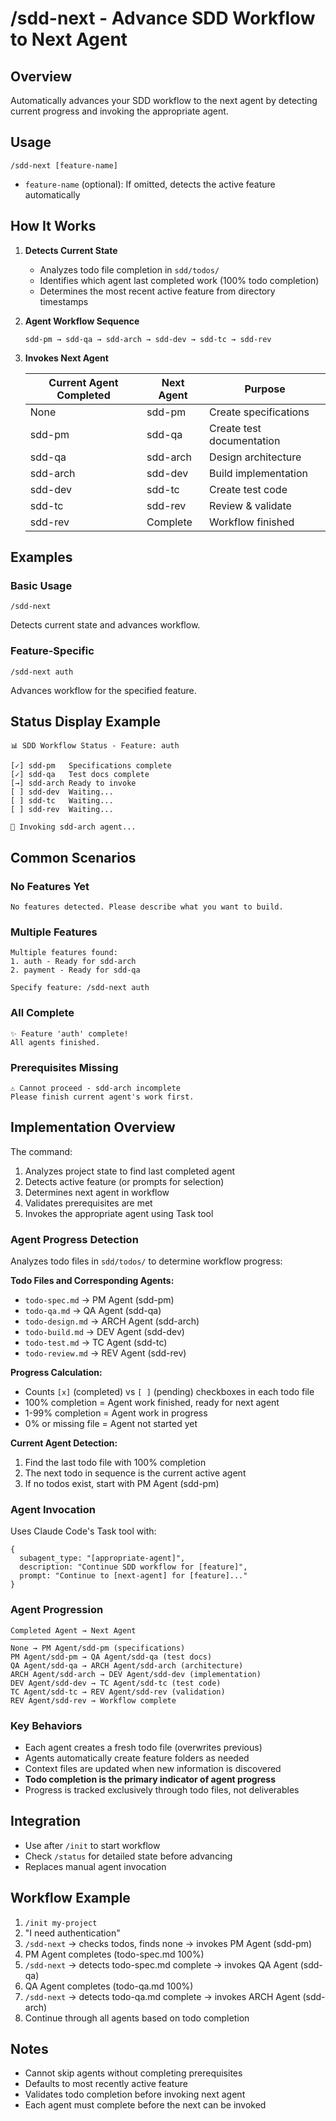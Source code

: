 # /sdd-next - Advance SDD Workflow to Next Agent

## Overview

Automatically advances your SDD workflow to the next agent by detecting current progress and invoking the appropriate agent.

## Usage

```
/sdd-next [feature-name]
```

- `feature-name` (optional): If omitted, detects the active feature automatically

## How It Works

1. **Detects Current State**
   - Analyzes todo file completion in `sdd/todos/`
   - Identifies which agent last completed work (100% todo completion)
   - Determines the most recent active feature from directory timestamps

2. **Agent Workflow Sequence**
   ```
   sdd-pm → sdd-qa → sdd-arch → sdd-dev → sdd-tc → sdd-rev
   ```

3. **Invokes Next Agent**

   | Current Agent Completed | Next Agent | Purpose |
   |------------------------|------------|---------|
   | None | sdd-pm | Create specifications |
   | sdd-pm | sdd-qa | Create test documentation |
   | sdd-qa | sdd-arch | Design architecture |
   | sdd-arch | sdd-dev | Build implementation |
   | sdd-dev | sdd-tc | Create test code |
   | sdd-tc | sdd-rev | Review & validate |
   | sdd-rev | Complete | Workflow finished |

## Examples

### Basic Usage
```
/sdd-next
```
Detects current state and advances workflow.

### Feature-Specific
```
/sdd-next auth
```
Advances workflow for the specified feature.

## Status Display Example
```
📊 SDD Workflow Status - Feature: auth

[✓] sdd-pm   Specifications complete
[✓] sdd-qa   Test docs complete
[→] sdd-arch Ready to invoke
[ ] sdd-dev  Waiting...
[ ] sdd-tc   Waiting...
[ ] sdd-rev  Waiting...

🚀 Invoking sdd-arch agent...
```

## Common Scenarios

### No Features Yet
```
No features detected. Please describe what you want to build.
```

### Multiple Features
```
Multiple features found:
1. auth - Ready for sdd-arch
2. payment - Ready for sdd-qa

Specify feature: /sdd-next auth
```

### All Complete
```
✨ Feature 'auth' complete!
All agents finished.
```

### Prerequisites Missing
```
⚠️ Cannot proceed - sdd-arch incomplete
Please finish current agent's work first.
```

## Implementation Overview

The command:
1. Analyzes project state to find last completed agent
2. Detects active feature (or prompts for selection)
3. Determines next agent in workflow
4. Validates prerequisites are met
5. Invokes the appropriate agent using Task tool

### Agent Progress Detection
Analyzes todo files in `sdd/todos/` to determine workflow progress:

**Todo Files and Corresponding Agents:**
- `todo-spec.md` → PM Agent (sdd-pm)
- `todo-qa.md` → QA Agent (sdd-qa)  
- `todo-design.md` → ARCH Agent (sdd-arch)
- `todo-build.md` → DEV Agent (sdd-dev)
- `todo-test.md` → TC Agent (sdd-tc)
- `todo-review.md` → REV Agent (sdd-rev)

**Progress Calculation:**
- Counts `[x]` (completed) vs `[ ]` (pending) checkboxes in each todo file
- 100% completion = Agent work finished, ready for next agent
- 1-99% completion = Agent work in progress
- 0% or missing file = Agent not started yet

**Current Agent Detection:**
1. Find the last todo file with 100% completion
2. The next todo in sequence is the current active agent
3. If no todos exist, start with PM Agent (sdd-pm)

### Agent Invocation
Uses Claude Code's Task tool with:
```
{
  subagent_type: "[appropriate-agent]",
  description: "Continue SDD workflow for [feature]",
  prompt: "Continue to [next-agent] for [feature]..."
}
```

### Agent Progression
```
Completed Agent → Next Agent
───────────────────────────
None → PM Agent/sdd-pm (specifications)
PM Agent/sdd-pm → QA Agent/sdd-qa (test docs)
QA Agent/sdd-qa → ARCH Agent/sdd-arch (architecture)
ARCH Agent/sdd-arch → DEV Agent/sdd-dev (implementation)
DEV Agent/sdd-dev → TC Agent/sdd-tc (test code)
TC Agent/sdd-tc → REV Agent/sdd-rev (validation)
REV Agent/sdd-rev → Workflow complete
```

### Key Behaviors
- Each agent creates a fresh todo file (overwrites previous)
- Agents automatically create feature folders as needed
- Context files are updated when new information is discovered
- **Todo completion is the primary indicator of agent progress**
- Progress is tracked exclusively through todo files, not deliverables

## Integration

- Use after `/init` to start workflow
- Check `/status` for detailed state before advancing
- Replaces manual agent invocation

## Workflow Example

1. `/init my-project`
2. "I need authentication"
3. `/sdd-next` → checks todos, finds none → invokes PM Agent (sdd-pm)
4. PM Agent completes (todo-spec.md 100%)
5. `/sdd-next` → detects todo-spec.md complete → invokes QA Agent (sdd-qa)
6. QA Agent completes (todo-qa.md 100%)
7. `/sdd-next` → detects todo-qa.md complete → invokes ARCH Agent (sdd-arch)
8. Continue through all agents based on todo completion

## Notes

- Cannot skip agents without completing prerequisites
- Defaults to most recently active feature
- Validates todo completion before invoking next agent
- Each agent must complete before the next can be invoked